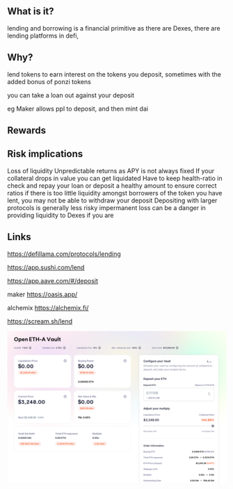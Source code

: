 ## What is it?

lending and borrowing is a financial primitive
as there are Dexes, there are lending platforms in defi, 


## Why?

lend tokens to earn interest on the tokens you deposit, sometimes with the added bonus of ponzi tokens

you can take a loan out against your deposit

eg Maker allows ppl to deposit, and then mint dai


## Rewards



## Risk implications

Loss of liquidity
Unpredictable returns as APY is not always fixed
If your collateral drops in value you can get liquidated
Have to keep health-ratio in check and repay your loan or deposit a healthy amount to ensure correct ratios
if there is too little liquidity amongst borrowers of the token you have lent, you may not be able to withdraw your deposit
Depositing with larger protocols is generally less risky
impermanent loss can be a danger in providing liquidity to Dexes if you are




## Links

https://defillama.com/protocols/lending

https://app.sushi.com/lend

https://app.aave.com/#/deposit

maker
https://oasis.app/

alchemix
https://alchemix.fi/

https://scream.sh/lend



![img_1.png](img_1.png)